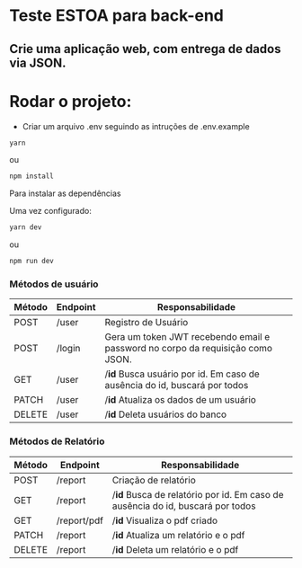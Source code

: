 # Teste ESTOA para back-end

## Crie uma aplicação web, com entrega de dados via JSON.

# Rodar o projeto:

  -  Criar um arquivo .env seguindo as intruções de .env.example


  ```bash
  yarn 
  ```
  ou
  ```bash
  npm install
  ```

  Para instalar as  dependências

  Uma vez configurado:
  ```bash
  yarn dev
  ```
  ou
  ```bash
  npm run dev
  ```


### Métodos de usuário

| Método | Endpoint       | Responsabilidade                                                                                        |
| ------ | -------------- | ------------------------------------------------------------------------------------------------------- |
| POST   | /user          | Registro de Usuário                                                                                     |
| POST   | /login         | Gera um token JWT recebendo email e password no corpo da requisição como JSON.                          |
| GET    | /user          | /**id** Busca usuário por id. Em caso de ausência do id, buscará por todos                              |
| PATCH  | /user          | /**id** Atualiza os dados de um usuário                                                                 |
| DELETE | /user          | /**id** Deleta usuários do banco                                                                        |


### Métodos de Relatório

| Método | Endpoint       | Responsabilidade                                                                                        |
| ------ | -------------- | ------------------------------------------------------------------------------------------------------- |
| POST   | /report          | Criação de relatório                                                                                  |
| GET    | /report          | /**id** Busca de relatório por id. Em caso de ausência do id, buscará por todos                       |
| GET    | /report/pdf      | /**id** Visualiza o pdf criado                                                                        |
| PATCH  | /report          | /**id** Atualiza um relatório e o pdf                                                                 |
| DELETE | /report          | /**id** Deleta um relatório e o pdf                                                                   |

